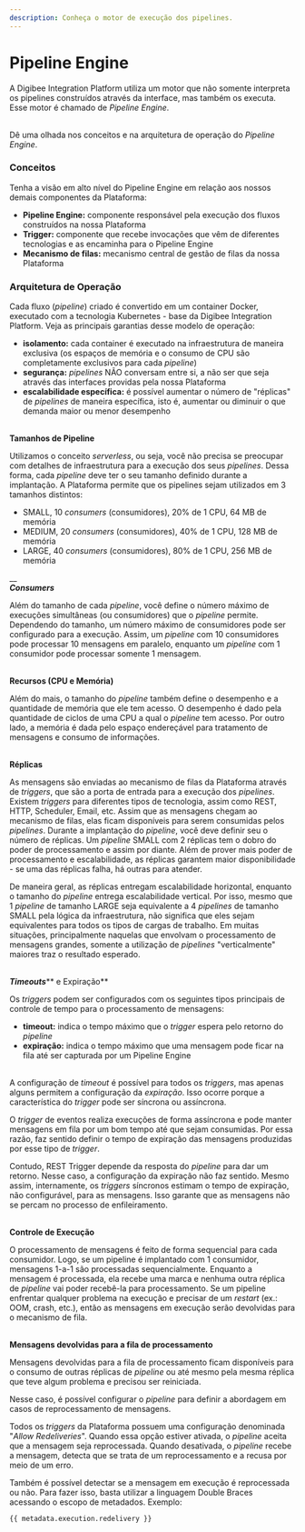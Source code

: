 ```yaml
---
description: Conheça o motor de execução dos pipelines.
---
```


# Pipeline Engine

A Digibee Integration Platform utiliza um motor que não somente interpreta os pipelines construídos através da interface, mas também os executa. Esse motor é chamado de _Pipeline Engine_.&#x20;

&#x20;              \
Dê uma olhada nos conceitos e na arquitetura de operação do _Pipeline Engine_.         &#x20;

### Conceitos <a href="#conceitos" id="conceitos"></a>

Tenha a visão em alto nível do Pipeline Engine em relação aos nossos demais componentes da Plataforma:

* **Pipeline Engine:** componente responsável pela execução dos fluxos construídos na nossa Plataforma&#x20;
* **Trigger:** componente que recebe invocações que vêm de diferentes tecnologias e as encaminha para o Pipeline Engine
* **Mecanismo de filas:** mecanismo central de gestão de filas da nossa Plataforma&#x20;

&#x20;                         &#x20;

### Arquitetura de Operação <a href="#arquitetura-de-operao" id="arquitetura-de-operao"></a>

Cada fluxo (_pipeline_) criado é convertido em um container Docker, executado com a tecnologia Kubernetes - base da Digibee Integration Platform. Veja as principais garantias desse modelo de operação:

* **isolamento:** cada container é executado na infraestrutura de maneira exclusiva (os espaços de memória e o consumo de CPU são completamente exclusivos para cada _pipeline_)
* **segurança:** _pipelines_ NÃO conversam entre si, a não ser que seja através das interfaces providas pela nossa Plataforma
* **escalabilidade específica:** é possível aumentar o número de "réplicas" de _pipelines_ de maneira específica, isto é, aumentar ou diminuir o que demanda maior ou menor desempenho

&#x20;                              \
**Tamanhos de Pipeline**

Utilizamos o conceito _serverless_, ou seja, você não precisa se preocupar com detalhes de infraestrutura para a execução dos seus _pipelines_. Dessa forma, cada _pipeline_ deve ter o seu tamanho definido durante a implantação. A Plataforma permite que os pipelines sejam utilizados em 3 tamanhos distintos:

* SMALL, 10 _consumers_ (consumidores), 20% de 1 CPU, 64 MB de memória
* MEDIUM, 20 _consumers_ (consumidores), 40% de 1 CPU, 128 MB de memória
* LARGE, 40 _consumers_ (consumidores), 80% de 1 CPU, 256 MB de memória

&#x20;                              __                               \
_**Consumers**_

Além do tamanho de cada _pipeline_, você define o número máximo de execuções simultâneas (ou consumidores) que o _pipeline_ permite. Dependendo do tamanho, um número máximo de consumidores pode ser configurado para a execução. Assim, um _pipeline_ com 10 consumidores pode processar 10 mensagens em paralelo, enquanto um _pipeline_ com 1 consumidor pode processar somente 1 mensagem.

&#x20;                            \
**Recursos (CPU e Memória)**

Além do mais, o tamanho do _pipeline_ também define o desempenho e a quantidade de memória que ele tem acesso. O desempenho é dado pela quantidade de ciclos de uma CPU a qual o _pipeline_ tem acesso. Por outro lado, a memória é dada pelo espaço endereçável para tratamento de mensagens e consumo de informações.

&#x20;                          \
**Réplicas**

As mensagens são enviadas ao mecanismo de filas da Plataforma através de _triggers_, que são a porta de entrada para a execução dos _pipelines_. Existem _triggers_ para diferentes tipos de tecnologia, assim como REST, HTTP, Scheduler, Email, etc. Assim que as mensagens chegam ao mecanismo de filas, elas ficam disponíveis para serem consumidas pelos _pipelines_. Durante a implantação do _pipeline_, você deve definir seu o número de réplicas. Um _pipeline_ SMALL com 2 réplicas tem o dobro do poder de processamento e assim por diante. Além de prover mais poder de processamento e escalabilidade, as réplicas garantem maior disponibilidade - se uma das réplicas falha, há outras para atender.&#x20;

De maneira geral, as réplicas entregam escalabilidade horizontal, enquanto o tamanho do _pipeline_ entrega escalabilidade vertical. Por isso, mesmo que 1 _pipeline_ de tamanho LARGE seja equivalente a 4 _pipelines_ de tamanho SMALL pela lógica da infraestrutura, não significa que eles sejam equivalentes para todos os tipos de cargas de trabalho. Em muitas situações, principalmente naquelas que envolvam o processamento de mensagens grandes, somente a utilização de _pipelines_ "verticalmente" maiores traz o resultado esperado.&#x20;

&#x20;                              \
_**Timeouts**_** e Expiração**

Os _triggers_ podem ser configurados com os seguintes tipos principais de controle de tempo para o processamento de mensagens:

* **timeout:** indica o tempo máximo que o _trigger_ espera pelo retorno do _pipeline_
* **expiração:** indica o tempo máximo que uma mensagem pode ficar na fila até ser capturada por um Pipeline Engine

&#x20;                                          \
A configuração de _timeout_ é possível para todos os _triggers_, mas apenas alguns permitem a configuração da _expiração_. Isso ocorre porque a característica do _trigger_ pode ser síncrona ou assíncrona.

O _trigger_ de eventos realiza execuções de forma assíncrona e pode manter mensagens em fila por um bom tempo até que sejam consumidas. Por essa razão, faz sentido definir o tempo de expiração das mensagens produzidas por esse tipo de _trigger_.

Contudo, REST Trigger depende da resposta do _pipeline_ para dar um retorno. Nesse caso, a configuração da expiração não faz sentido. Mesmo assim, internamente, os _triggers_ síncronos estimam o tempo de expiração, não configurável, para as mensagens. Isso garante que as mensagens não se percam no processo de enfileiramento.&#x20;

&#x20;                          \
**Controle de Execução**

O processamento de mensagens é feito de forma sequencial para cada consumidor. Logo, se um pipeline é implantado com 1 consumidor, mensagens 1-a-1 são processadas sequencialmente. Enquanto a mensagem é processada, ela recebe uma marca e nenhuma outra réplica de _pipeline_ vai poder recebê-la para processamento. Se um pipeline enfrentar qualquer problema na execução e precisar de um _restart_ (ex.: OOM, crash, etc.), então as mensagens em execução serão devolvidas para o mecanismo de fila.

&#x20;                              \
**Mensagens devolvidas para a fila de processamento**

Mensagens devolvidas para a fila de processamento ficam disponíveis para o consumo de outras réplicas de _pipeline_ ou até mesmo pela mesma réplica que teve algum problema e precisou ser reiniciada.&#x20;

Nesse caso, é possível configurar o _pipeline_ para definir a abordagem em casos de reprocessamento de mensagens.&#x20;

Todos os _triggers_ da Plataforma possuem uma configuração denominada "_Allow Redeliveries_". Quando essa opção estiver ativada, o _pipeline_ aceita que a mensagem seja reprocessada. Quando desativada, o _pipeline_ recebe a mensagem, detecta que se trata de um reprocessamento e a recusa por meio de um erro.

Também é possível detectar se a mensagem em execução é reprocessada ou não. Para fazer isso, basta utilizar a linguagem Double Braces acessando o escopo de metadados. Exemplo:&#x20;

```
{{ metadata.execution.redelivery }} 
```
